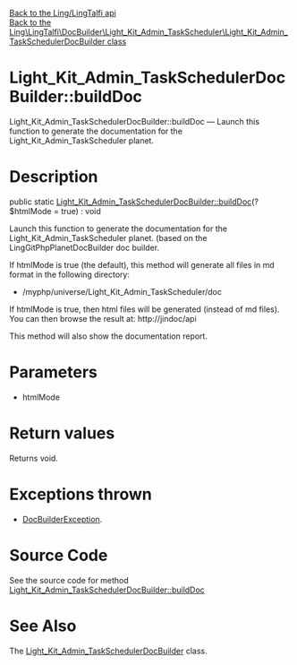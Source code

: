 [Back to the Ling/LingTalfi api](https://github.com/lingtalfi/LingTalfi/blob/master/doc/api/Ling/LingTalfi.md)<br>
[Back to the Ling\LingTalfi\DocBuilder\Light_Kit_Admin_TaskScheduler\Light_Kit_Admin_TaskSchedulerDocBuilder class](https://github.com/lingtalfi/LingTalfi/blob/master/doc/api/Ling/LingTalfi/DocBuilder/Light_Kit_Admin_TaskScheduler/Light_Kit_Admin_TaskSchedulerDocBuilder.md)


Light_Kit_Admin_TaskSchedulerDocBuilder::buildDoc
================



Light_Kit_Admin_TaskSchedulerDocBuilder::buildDoc — Launch this function to generate the documentation for the Light_Kit_Admin_TaskScheduler planet.




Description
================


public static [Light_Kit_Admin_TaskSchedulerDocBuilder::buildDoc](https://github.com/lingtalfi/LingTalfi/blob/master/doc/api/Ling/LingTalfi/DocBuilder/Light_Kit_Admin_TaskScheduler/Light_Kit_Admin_TaskSchedulerDocBuilder/buildDoc.md)(?$htmlMode = true) : void




Launch this function to generate the documentation for the Light_Kit_Admin_TaskScheduler planet.
(based on the LingGitPhpPlanetDocBuilder doc builder.

If htmlMode is true (the default),
this method will generate all files in md format in the following directory:

- /myphp/universe/Light_Kit_Admin_TaskScheduler/doc



If htmlMode is true,
then html files will be generated (instead of md files).
You can then browse the result at: http://jindoc/api



This method will also show the documentation report.




Parameters
================


- htmlMode

    


Return values
================

Returns void.


Exceptions thrown
================

- [DocBuilderException](https://github.com/lingtalfi/DocTools/blob/master/doc/api/Ling/DocTools/Exception/DocBuilderException.md).&nbsp;







Source Code
===========
See the source code for method [Light_Kit_Admin_TaskSchedulerDocBuilder::buildDoc](https://github.com/lingtalfi/LingTalfi/blob/master/DocBuilder/Light_Kit_Admin_TaskScheduler/Light_Kit_Admin_TaskSchedulerDocBuilder.php#L45-L251)


See Also
================

The [Light_Kit_Admin_TaskSchedulerDocBuilder](https://github.com/lingtalfi/LingTalfi/blob/master/doc/api/Ling/LingTalfi/DocBuilder/Light_Kit_Admin_TaskScheduler/Light_Kit_Admin_TaskSchedulerDocBuilder.md) class.



